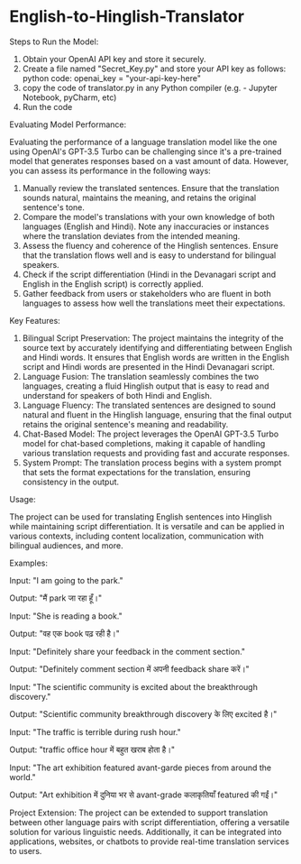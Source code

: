 # English-to-Hinglish-Translator
Steps to Run the Model:
  1) Obtain your OpenAI API key and store it securely.
  2) Create a file named "Secret_Key.py" and store your API key as follows:
     python code:
     openai_key = "your-api-key-here"
  3) copy the code of translator.py in any Python compiler (e.g. - Jupyter Notebook, pyCharm, etc)
  4) Run the code

Evaluating Model Performance:

Evaluating the performance of a language translation model like the one using OpenAI's GPT-3.5 Turbo can be challenging 
since it's a pre-trained model that generates responses based on a vast amount of data. However, you can assess its performance in the following ways:
1) Manually review the translated sentences. Ensure that the translation sounds natural, maintains the meaning, and retains the original sentence's tone.
2) Compare the model's translations with your own knowledge of both languages (English and Hindi). Note any inaccuracies or instances where the translation
   deviates from the intended meaning.
3) Assess the fluency and coherence of the Hinglish sentences. Ensure that the translation flows well and is easy to understand for bilingual speakers.
4) Check if the script differentiation (Hindi in the Devanagari script and English in the English script) is correctly applied.
5) Gather feedback from users or stakeholders who are fluent in both languages to assess how well the translations meet their expectations.



Key Features:

1) Bilingual Script Preservation: The project maintains the integrity of the source text by accurately identifying and differentiating between English and Hindi words. 
It ensures that English words are written in the English script and Hindi words are presented in the Hindi Devanagari script.
2) Language Fusion: The translation seamlessly combines the two languages, creating a fluid Hinglish output that is easy to read and understand for speakers of both Hindi and English.
3) Language Fluency: The translated sentences are designed to sound natural and fluent in the Hinglish language, ensuring that the final output retains the original sentence's meaning and readability.
4) Chat-Based Model: The project leverages the OpenAI GPT-3.5 Turbo model for chat-based completions, making it capable of handling various translation requests and providing fast and accurate responses.
5) System Prompt: The translation process begins with a system prompt that sets the format expectations for the translation, ensuring consistency in the output.

Usage:

The project can be used for translating English sentences into Hinglish while maintaining script differentiation. It is versatile and can be applied in various contexts,
including content localization, communication with bilingual audiences, and more.

Examples:

Input: "I am going to the park."

Output: "मैं park जा रहा हूँ।"

Input: "She is reading a book."

Output: "वह एक book पढ़ रही है।"

Input: "Definitely share your feedback in the comment section."

Output: "Definitely comment section में अपनी feedback share करें।"

Input: "The scientific community is excited about the breakthrough discovery."

Output: "Scientific community breakthrough discovery के लिए excited है।"

Input: "The traffic is terrible during rush hour."

Output: "traffic office hour में बहुत खराब होता है।"

Input: "The art exhibition featured avant-garde pieces from around the world."

Output: "Art exhibition में दुनिया भर से avant-grade कलाकृतियाँ featured की गईं।"

Project Extension:
The project can be extended to support translation between other language pairs with script differentiation, offering a versatile solution for various linguistic needs. Additionally,
it can be integrated into applications, websites, or chatbots to provide real-time translation services to users.
